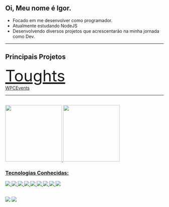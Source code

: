 <h2> Oi, Meu nome é Igor. </h2>

- Focado em me desenvolver como programador.
- Atualmente estudando NodeJS
- Desenvolvendo diversos projetos que acrescentarão na minha jornada como Dev.
<hr>
<h2>Principais Projetos</h2>
  <a style="font-size: 50px;" href="https://github.com/igorrodriguesss/Toughts">Toughts</a>
  <br>
  <a href="https://github.com/igorrodriguesss/wpcevents">WPCEvents</a>
  <hr>
<link rel="stylesheet" href="https://cdn.jsdelivr.net/gh/devicons/devicon@v2.12.0/devicon.min.css">
<br>

  <!-- <div align="center"> -->
  <a href="https://github.com/igorrodriguesss">
  <img height="180em" src="https://github-readme-stats.vercel.app/api?username=igorrodriguesss&show_icons=true&theme=dracula&include_all_commits=true&count_private=true"/>
  <img height="180em" src="https://github-readme-stats.vercel.app/api/top-langs/?username=igorrodriguesss&layout=compact&langs_count=7&theme=dracula"/>
</div>
<br>

<h3> Tecnologias Conhecidas: </h3>
<!-- <div align="center"> -->
  <img src="https://img.icons8.com/color/48/000000/html-5--v1.png"/>
  <img src="https://img.icons8.com/color/48/ffffff/css3.png"/>
  <img src="https://img.icons8.com/color/48/000000/javascript--v1.png"/>
  <img src="https://img.icons8.com/color/48/000000/python--v1.png"/>
  <img src="https://img.icons8.com/officel/48/ffffff/php-logo.png"/>
  <img src="https://img.icons8.com/color/48/000000/mysql-logo.png"/>
  <img src="https://img.icons8.com/color/48/000000/mongodb.png"/>
  <img src="https://img.icons8.com/stickers/48/000000/api-settings.png"/>
  <img src="https://img.icons8.com/stickers/48/000000/compare-git.png"/>
 </div>
  

  </div>
  
 <br>
 <br>
  
 
<div> 


  <a href = "mailto:igorr2693@gmail.com"><img src="https://img.shields.io/badge/-Gmail-%23333?style=for-the-badge&logo=gmail&logoColor=white" target="_blank"></a>
  <a href="https://www.linkedin.com/in/igor-rodrigues-376786180/" target="_blank"><img src="https://img.shields.io/badge/-LinkedIn-%230077B5?style=for-the-badge&logo=linkedin&logoColor=white" target="_blank"></a> 
 
  
 
</div>
